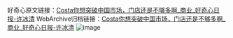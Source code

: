 好奇心原文链接：[Costa你想突破中国市场，门店还是不够多啊_商业_好奇心日报-许冰清](https://www.qdaily.com/articles/9023.html)
WebArchive归档链接：[Costa你想突破中国市场，门店还是不够多啊_商业_好奇心日报-许冰清](http://web.archive.org/web/20171124130959/http://www.qdaily.com/articles/9023.html)
![image](http://ww3.sinaimg.cn/large/007d5XDpgy1g3ve4n3oyzj30u02e24qp)